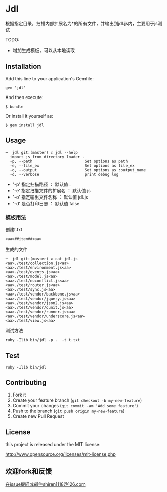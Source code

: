 # Jdl

<!-- TODO: Write a gem description -->
根据指定目录，扫描内部扩展名为*的所有文件，并输出到jdl.js内，主要用于js测试

TODO:

- 增加生成模板，可以从本地读取

## Installation

Add this line to your application's Gemfile:

    gem 'jdl'

And then execute:

    $ bundle

Or install it yourself as:

    $ gem install jdl

## Usage


    ➜  jdl git:(master) ✗ jdl --help
      import js from directory loader .
      -p, --path                       Set options as path
      -e, --file_ex                    Set options as file_ex
      -o, --output                     Set options as :output_name
      -d. --verbose                    print debug log
      
      
- '-p' 指定扫描路径       ：  默认值   .
- '-e' 指定扫描文件的扩展名 ： 默认值   js
- '-o' 指定输出文件名称    ： 默认值   jdl.js
- '-d' 是否打印日志       ： 默认值   false


### 模板用法

创建t.txt 

    <aa>##item##<aa>
    
生成的文件

    ➜  jdl git:(master) ✗ cat jdl.js 
    <aa>./test/collection.js<aa>
    <aa>./test/environment.js<aa>
    <aa>./test/events.js<aa>
    <aa>./test/model.js<aa>
    <aa>./test/noconflict.js<aa>
    <aa>./test/router.js<aa>
    <aa>./test/sync.js<aa>
    <aa>./test/vendor/backbone.js<aa>
    <aa>./test/vendor/jquery.js<aa>
    <aa>./test/vendor/json2.js<aa>
    <aa>./test/vendor/qunit.js<aa>
    <aa>./test/vendor/runner.js<aa>
    <aa>./test/vendor/underscore.js<aa>
    <aa>./test/view.js<aa>

测试方法

    ruby -Ilib bin/jdl -p .  -t t.txt

## Test

    ruby -Ilib bin/jdl

## Contributing

1. Fork it
2. Create your feature branch (`git checkout -b my-new-feature`)
3. Commit your changes (`git commit -am 'Add some feature'`)
4. Push to the branch (`git push origin my-new-feature`)
5. Create new Pull Request

## License

this project is released under the MIT license:

http://www.opensource.org/licenses/mit-license.php


## 欢迎fork和反馈
在issue提问或邮件shiren1118@126.com
